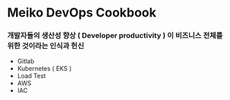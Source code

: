 # Meiko DevOps Cookbook

### 개발자들의 생산성 향상 ( Developer productivity ) 이 비즈니스 전체를 위한 것이라는 인식과 헌신

* Gitlab
* Kubernetes ( EKS )
* Load Test
* AWS
* IAC
